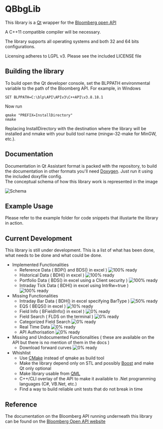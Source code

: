 # QBbgLib

This library is a [Qt](http://www.qt.io) wrapper for the [Bloomberg open API](http://www.bloomberglabs.com/api/)

A C++11 compatible compiler will be necessary.

The library supports all operating systems and both 32 and 64 bits configurations.

Licensing adheres to LGPL v3. Please see the included LICENSE file

## Building the library
To build open the Qt developer console, set the BLPPATH environmental variable to the path of the Bloomberg API.
For example, in Windows

    SET BLPPATH=C:\blp\API\APIv3\C++API\v3.8.18.1

Now run

    qmake "PREFIX=InstallDirectory"
    nmake

Replacing InstallDirectory with the destination where the library will be installed and nmake with your build tool name (mingw-32-make for MinGW, etc.).

## Documentation
Documentation in Qt Assistant format is packed with the repository, to build the documentation in other formats you'll need [Doxygen](http://www.doxygen.org). Just run it using the included doxyfile config.  
The conceptual schema of how this library work is represented in the image

![Schema](http://i278.photobucket.com/albums/kk113/V-Ronin/Schema.png)

## Example Usage
Please refer to the example folder for code snippets that illustarte the library in action.

## Current Development
This library is still under development. This is a list of what has been done, what needs to be done and what could be done.

* Implemented Functionalities
    * Reference Data ( BDP() and BDS() in excel ) ![100% ready](http://progressed.io/bar/100?title=done) 
    * Historical Data ( BDH() in excel ) ![100% ready](http://progressed.io/bar/100?title=done) 
    * Portfolio Data ( BDS() in excel using a Client security ) ![100% ready](http://progressed.io/bar/100?title=done) 
    * Intraday Tick Data ( BDH() in excel using IntrRw=true ) ![100% ready](http://progressed.io/bar/100?title=done) 
* Missing Functionalities
    * Intraday Bar Data ( BDH() in excel specifying BarType ) ![50% ready](http://progressed.io/bar/50) 
    * EQS ( BEQS() in excel ) ![10% ready](http://progressed.io/bar/10)
    * Field Info ( BFieldInfo() in excel ) ![0% ready](http://progressed.io/bar/0)
    * Field Search ( FLDS on the terminal ) ![0% ready](http://progressed.io/bar/0)
    * Categorized Field Search ![0% ready](http://progressed.io/bar/0)
    * Real Time Data ![0% ready](http://progressed.io/bar/0)
    * API Authorisation ![0% ready](http://progressed.io/bar/0)
* Missing and Undocumented Functionalities ( these are available on the API but there is no mention of them in the docs )
    * Download forward curves ![0% ready](http://progressed.io/bar/0)
* Whishlist
    * Use [CMake](https://cmake.org/) instead of qmake as build tool
    * Make the library depend only on STL and possibly [Boost](http://www.boost.org/) and make Qt only optional
    * Make library usable from [QML](http://doc.qt.io/qt-5/qtqml-index.html)
    * C++/CLI overlay of the API to make it available to .Net programming languages (C#, VB.Net, etc.)
    * Find a way to build reliable unit tests that do not break in time

## Reference
The documentation on the Bloomberg API running underneath this library can be found on the [Bloomberg Open API website](http://www.bloomberglabs.com/api/documentation/)

